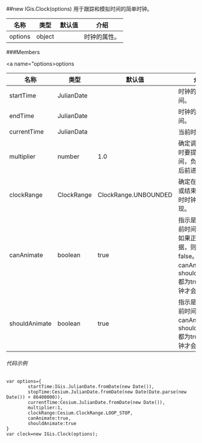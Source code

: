 ##new IGis.Clock(options) 
用于跟踪和模拟时间的简单时钟。 
   
名称|类型|默认值|介绍  
-|-|-|-  
<a herf="#options">options</a>|object||时钟的属性。

###Members  
  
<a name="options>options</a>

名称|类型|默认值|介绍  
-|-|-|-  
startTime|JulianDate||时钟的开始时间。  
endTime|JulianDate||时钟的停止时间。 
currentTime|JulianData||当前时间。  
multiplier|number|1.0|确定调用Clock时要提前多少时间，负值允许向后前进。  
clockRange|ClockRange|ClockRange.UNBOUNDED|确定在开始时间或结束时间到达时时钟应如何表现。  
canAnimate|boolean|true|指示是否可以提前时间。例如，如果正在缓冲数据，则可能为false。当canAnimate和shouldAnimate都为true时，时钟才会走。  
shouldAnimate|boolean|true|指示是否可以提前时间。当canAnimate和shouldAnimate都为true时，时钟才会走。  
  
###### 代码示例
    var options={
            startTime:IGis.JulianDate.fromDate(new Date()),
            stopTime:Cesium.JulianDate.fromDate(new Date(Date.parse(new Date()) + 86400000)),
            currentTime:Cesium.JulianDate.fromDate(new Date()),
            multiplier:1,
            clockRange:Cesium.ClockRange.LOOP_STOP,
            canAnimate:true,
            shouldAnimate:true
    }
    var clock=new IGis.Clock(options);